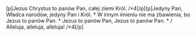 [p]Jezus Chrystus to panów Pan, całej ziemi Król. /×4[/p][p]Jedyny Pan, Władca narodów, jedyny Pan i Król. * W innym imieniu nie ma zbawienia, bo Jezus to panów Pan. * Jezus to panów Pan, Jezus to panów Pan. * / Alleluja, alleluja, alleluja! /×4[/p]